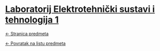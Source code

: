 # [Laboratorij Elektrotehnički sustavi i tehnologija 1](https://www.github.com/studosi-fer/LABEST1)
[<- Stranica predmeta](https://www.fer.unizg.hr/predmet/lest1)

[<- Povratak na listu predmeta](https://www.github.com/studosi/FER)